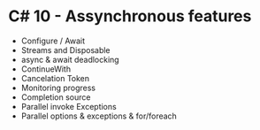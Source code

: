 # C# 10 - Assynchronous features

- Configure / Await
- Streams and Disposable
- async & await deadlocking
- ContinueWith
- Cancelation Token
- Monitoring progress
- Completion source
- Parallel invoke Exceptions
- Parallel options & exceptions & for/foreach





